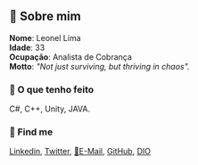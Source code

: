 ## 🚀 Sobre mim
**Nome**: Leonel Lima  
**Idade**: 33  
**Ocupação**: Analista de Cobrança  
**Motto**: _"Not just surviving, but thriving in chaos"._  

### 📓 O que tenho feito  
C#, C++, Unity, JAVA.

### 🧭 Find me
[Linkedin](https://www.linkedin.com/in/void-of-me-2768792bb/), [Twitter](www.twitter.com), [📧E-Mail](mailto:leonel_mk@yahoo.com.br), [GitHub](https://github.com/voidofme), [DIO](https://www.dio.me/users/leonel_mk)